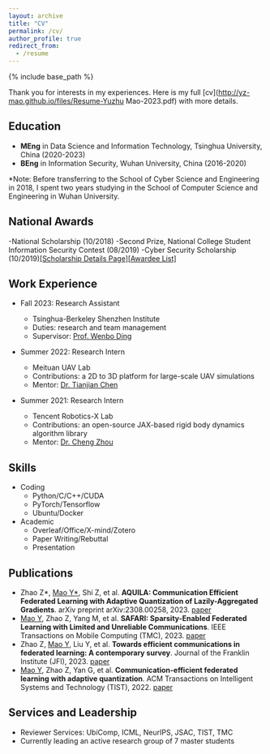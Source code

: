 ```yaml
---
layout: archive
title: "CV"
permalink: /cv/
author_profile: true
redirect_from:
  - /resume
---
```


{% include base_path %}

Thank you for interests in my experiences. Here is my full [cv](http://yz-mao.github.io/files/Resume-Yuzhu Mao-2023.pdf) with more details.

Education
------
- **MEng** in Data Science and Information Technology, Tsinghua University, China (2020-2023)
- **BEng** in Information Security, Wuhan University, China (2016-2020)
  
*Note: Before transferring to the School of Cyber Science and Engineering in 2018, I spent two years studying in the School of Computer Science and Engineering in Wuhan University.

National Awards
------
-National Scholarship (10/2018)
-Second Prize, National College Student Information Security Contest (08/2019)
-Cyber Security Scholarship (10/2019)[\[Scholarship Details Page\]](http://www.cidf.net/2019-04/30/c_1124436176.htm)[\[Awardee List\]](http://www.cidf.net/2019-08/12/c_1124866586.htm) 

Work Experience
------
* Fall 2023: Research Assistant
  * Tsinghua-Berkeley Shenzhen Institute
  * Duties: research and team management
  * Supervisor: [Prof. Wenbo Ding](https://www.tbsi.edu.cn/dwb_en/main.htm)

* Summer 2022: Research Intern
  * Meituan UAV Lab
  * Contributions: a 2D to 3D platform for large-scale UAV simulations
  * Mentor: [Dr. Tianjian Chen](https://www.researchgate.net/profile/Tianjian-Chen-3)
    
* Summer 2021: Research Intern
  * Tencent Robotics-X Lab
  * Contributions: an open-source JAX-based rigid body dynamics algorithm library
  * Mentor: [Dr. Cheng Zhou](https://scholar.google.com/citations?hl=zh-CN&user=tuCDlNIAAAAJ)
  
Skills
------
* Coding
  * Python/C/C++/CUDA
  * PyTorch/Tensorflow
  * Ubuntu/Docker
* Academic
  * Overleaf/Office/X-mind/Zotero
  * Paper Writing/Rebuttal
  * Presentation

Publications
------
- Zhao Z\*, <u>Mao Y*</u>, Shi Z, et al. **AQUILA: Communication Efficient Federated Learning with Adaptive Quantization of Lazily-Aggregated Gradients**. arXiv preprint arXiv:2308.00258, 2023. [paper](https://arxiv.org/abs/2308.00258)
- <u>Mao Y</u>, Zhao Z, Yang M, et al. **SAFARI: Sparsity-Enabled Federated Learning with Limited and Unreliable Communications**. IEEE Transactions on Mobile Computing (TMC), 2023. [paper](https://ieeexplore.ieee.org/abstract/document/10185584/)
- Zhao Z, <u>Mao Y</u>, Liu Y, et al. **Towards efficient communications in federated learning: A contemporary survey**. Journal of the Franklin Institute (JFI), 2023. [paper](https://arxiv.org/abs/2208.01200)
- <u>Mao Y</u>, Zhao Z, Yan G, et al. **Communication-efficient federated learning with adaptive quantization**. ACM Transactions on Intelligent Systems and Technology (TIST), 2022. [paper](https://dl.acm.org/doi/full/10.1145/3510587)

Services and Leadership
------
* Reviewer Services: UbiComp, ICML, NeurIPS, JSAC, TIST, TMC
* Currently leading an active research group of 7 master students
